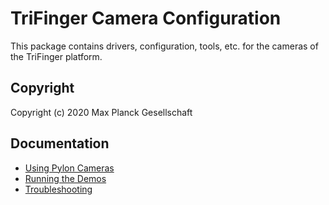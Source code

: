 TriFinger Camera Configuration
==============================

This package contains drivers, configuration, tools, etc. for the cameras of the
TriFinger platform.

## Copyright

Copyright (c) 2020 Max Planck Gesellschaft

## Documentation

- [Using Pylon Cameras](doc/pylon.rst)
- [Running the Demos](doc/demos.rst)
- [Troubleshooting](doc/troubleshooting.rst)
